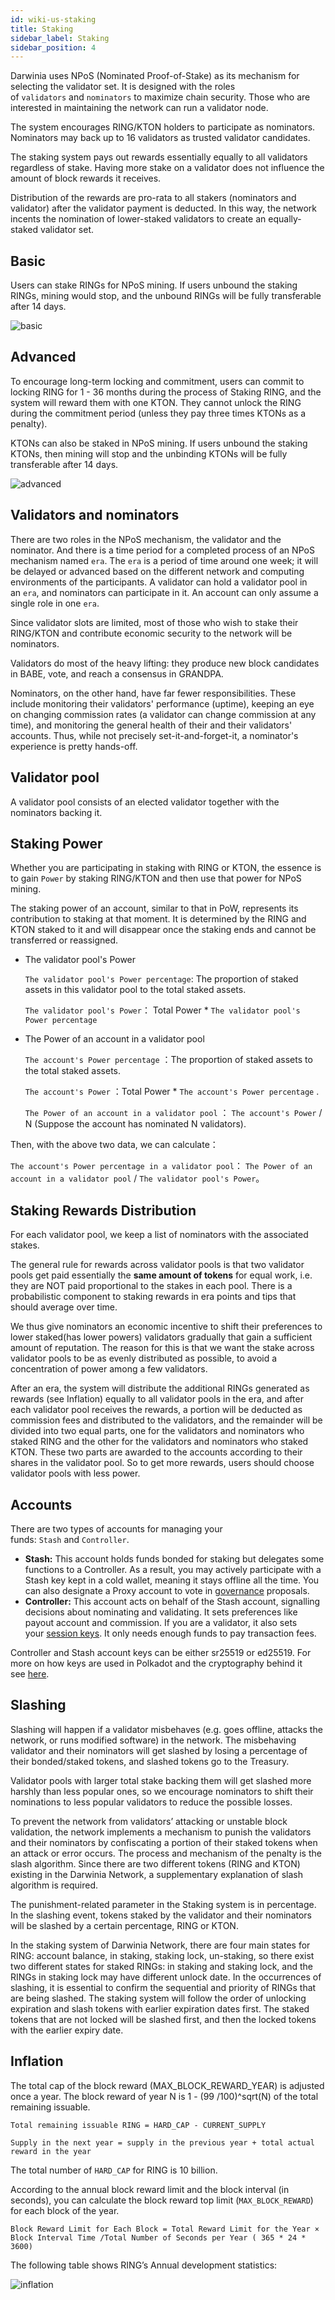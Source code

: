 ```yaml
---
id: wiki-us-staking
title: Staking
sidebar_label: Staking
sidebar_position: 4
---
```


Darwinia uses NPoS (Nominated Proof-of-Stake) as its mechanism for selecting the validator set. It is designed with the roles of `validators` and `nominators` to maximize chain security. Those who are interested in maintaining the network can run a validator node.

The system encourages RING/KTON holders to participate as nominators. Nominators may back up to 16 validators as trusted validator candidates.

The staking system pays out rewards essentially equally to all validators regardless of stake. Having more stake on a validator does not influence the amount of block rewards it receives.

Distribution of the rewards are pro-rata to all stakers (nominators and validator) after the validator payment is deducted. In this way, the network incents the nomination of lower-staked validators to create an equally-staked validator set.

## Basic

Users can stake RINGs for NPoS mining. If users unbound the staking RINGs, mining would stop, and the unbound RINGs will be fully transferable after 14 days.

![basic](../assets/wiki-us-staking-basic.png)

## Advanced

To encourage long-term locking and commitment, users can commit to locking RING for 1 - 36 months during the process of Staking RING, and the system will reward them with one KTON. They cannot unlock the RING during the commitment period (unless they pay three times KTONs as a penalty).

KTONs can also be staked in NPoS mining. If users unbound the staking KTONs, then mining will stop and the unbinding KTONs will be fully transferable after 14 days.

![advanced](../assets/wiki-us-staking-advanced.png)

## Validators and nominators

There are two roles in the NPoS mechanism, the validator and the nominator. And there is a time period for a completed process of an NPoS mechanism named `era`. The `era` is a period of time around one week; it will be delayed or advanced based on the different network and computing environments of the participants. A validator can hold a validator pool in an `era`, and nominators can participate in it. An account can only assume a single role in one `era`.

Since validator slots are limited, most of those who wish to stake their RING/KTON and contribute economic security to the network will be nominators.

Validators do most of the heavy lifting: they produce new block candidates in BABE, vote, and reach a consensus in GRANDPA.

Nominators, on the other hand, have far fewer responsibilities. These include monitoring their validators' performance (uptime), keeping an eye on changing commission rates (a validator can change commission at any time), and monitoring the general health of their and their validators' accounts. Thus, while not precisely set-it-and-forget-it, a nominator's experience is pretty hands-off.

## Validator pool

A validator pool consists of an elected validator together with the nominators backing it.

## Staking Power

Whether you are participating in staking with RING or KTON, the essence is to gain `Power` by staking RING/KTON and then use that power for NPoS mining.

The staking power of an account, similar to that in PoW, represents its contribution to staking at that moment. It is determined by the RING and KTON staked to it and will disappear once the staking ends and cannot be transferred or reassigned.

- The validator pool's Power

    `The validator pool's Power percentage`: The proportion of staked assets in this validator pool to the total staked assets.

    `The validator pool's Power`： Total Power * `The validator pool's Power percentage`

- The Power of an account in a validator pool

    `The account's Power percentage` ：The proportion of staked assets to the total staked assets.

    `The account's Power` ：Total Power * `The account's Power percentage` .

    `The Power of an account in a validator pool` ： `The account's Power` / N (Suppose the account has nominated N validators).

Then, with the above two data, we can calculate：

`The account's Power percentage in a validator pool`： `The Power of an account in a validator pool` / `The validator pool's Power`。

## Staking Rewards Distribution

For each validator pool, we keep a list of nominators with the associated stakes.

The general rule for rewards across validator pools is that two validator pools get paid essentially the **same amount of tokens** for equal work, i.e. they are NOT paid proportional to the stakes in each pool. There is a probabilistic component to staking rewards in era points and tips that should average over time.

We thus give nominators an economic incentive to shift their preferences to lower staked(has lower powers) validators gradually that gain a sufficient amount of reputation. The reason for this is that we want the stake across validator pools to be as evenly distributed as possible, to avoid a concentration of power among a few validators.

After an era, the system will distribute the additional RINGs generated as rewards (see Inflation) equally to all validator pools in the era, and after each validator pool receives the rewards, a portion will be deducted as commission fees and distributed to the validators, and the remainder will be divided into two equal parts, one for the validators and nominators who staked RING and the other for the validators and nominators who staked KTON. These two parts are awarded to the accounts according to their shares in the validator pool. So to get more rewards, users should choose validator pools with less power.

## Accounts

There are two types of accounts for managing your funds: `Stash` and `Controller`.

- **Stash:** This account holds funds bonded for staking but delegates some functions to a Controller. As a result, you may actively participate with a Stash key kept in a cold wallet, meaning it stays offline all the time. You can also designate a Proxy account to vote in [governance](https://wiki.polkadot.network/docs/learn-governance) proposals.
- **Controller:** This account acts on behalf of the Stash account, signalling decisions about nominating and validating. It sets preferences like payout account and commission. If you are a validator, it also sets your [session keys](https://wiki.polkadot.network/docs/learn-keys#session-keys). It only needs enough funds to pay transaction fees.

Controller and Stash account keys can be either sr25519 or ed25519. For more on how keys are used in Polkadot and the cryptography behind it see [here](https://wiki.polkadot.network/docs/learn-keys).

## Slashing

Slashing will happen if a validator misbehaves (e.g. goes offline, attacks the network, or runs modified software) in the network. The misbehaving validator and their nominators will get slashed by losing a percentage of their bonded/staked tokens, and slashed tokens go to the Treasury.

Validator pools with larger total stake backing them will get slashed more harshly than less popular ones, so we encourage nominators to shift their nominations to less popular validators to reduce the possible losses.

To prevent the network from validators’ attacking or unstable block validation, the network implements a mechanism to punish the validators and their nominators by confiscating a portion of their staked tokens when an attack or error occurs. The process and mechanism of the penalty is the slash algorithm. Since there are two different tokens (RING and KTON) existing in the Darwinia Network, a supplementary explanation of slash algorithm is required.

The punishment-related parameter in the Staking system is in percentage. In the slashing event, tokens staked by the validator and their nominators will be slashed by a certain percentage, RING or KTON.

In the staking system of Darwinia Network, there are four main states for RING: account balance, in staking, staking lock, un-staking, so there exist two different states for staked RINGs: in staking and staking lock, and the RINGs in staking lock may have different unlock date. In the occurrences of slashing, it is essential to confirm the sequential and priority of RINGs that are being slashed. The staking system will follow the order of unlocking expiration and slash tokens with earlier expiration dates first. The staked tokens that are not locked will be slashed first, and then the locked tokens with the earlier expiry date.

## Inflation

The total cap of the block reward (MAX_BLOCK_REWARD_YEAR) is adjusted once a year. The block reward of year N is 1 - (99 /100)^sqrt(N) of the total remaining issuable.

```
Total remaining issuable RING = HARD_CAP - CURRENT_SUPPLY

Supply in the next year = supply in the previous year + total actual reward in the year
```

The total number of `HARD_CAP` for RING is 10 billion.

According to the annual block reward limit and the block interval (in seconds), you can calculate the block reward top limit (`MAX_BLOCK_REWARD`) for each block of the year.

```
Block Reward Limit for Each Block = Total Reward Limit for the Year × Block Interval Time /Total Number of Seconds per Year ( 365 * 24 * 3600)
```

The following table shows RING’s Annual development statistics:

![inflation](../assets/wiki-us-staking-inflation.png)

